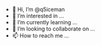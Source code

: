 - 👋 Hi, I’m @q5iceman
- 👀 I’m interested in ...
- 🌱 I’m currently learning ...
- 💞️ I’m looking to collaborate on ...
- 📫 How to reach me ...

<!---
q5iceman/q5iceman is a ✨ special ✨ repository because its `README.md` (this file) appears on your GitHub profile.
You can click the Preview link to take a look at your changes.
--->
